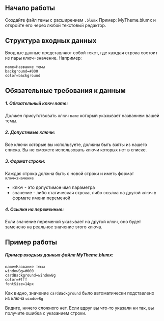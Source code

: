 ## Начало работы
Создайте файл темы с расширением `.blumx` Пример: MyTheme.blumx и откройте его через любой текстовый редактор.
## Структура входных данных
Входные данные представляют собой текст, где каждая строка состоит из пары ключ=значение. Например:
```
name=Название темы
background=#000
color=background
```
## Обязательные требования к данным
##### 1. Обязательный ключ name:
Должен присутствовать ключ `name` который указывает названием вашей темы.
##### 2. Допустимые ключи:
Все ключи которые вы используете, должны быть взяты из нашего списка. Вы не сможете использовать ключи которых нет в списке.
##### 3. Формат строки:
Каждая строка должна быть с новой строки и иметь формат `ключ=значение`
* ключ - это допустимое имя параметра
* значение - либо статическая строка, либо ссылка на другой ключ в формате имени переменой
##### 4. Ссылки на переменные:
Если значение переменой указывает на другой ключ, оно будет заменено на реальное значение этого ключа.
## Пример работы
##### Пример входных данных файла MyTheme.blumx:
```
name=Название темы
windowBg=#000
cardBackground=windowBg
color=#fff
fontSize=14px
```
Как видно, значение `cardBackground` было автоматически подставлено из ключа `windowBg`

Видите, ничего сложного нет. Если вдруг вы что-то указали ни так, вы получите ошибка с указанием строки.
